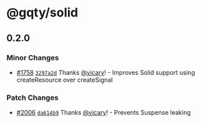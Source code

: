 # @gqty/solid

## 0.2.0

### Minor Changes

- [#1758](https://github.com/gqty-dev/gqty/pull/1758)
  [`3297a2d`](https://github.com/gqty-dev/gqty/commit/3297a2dbfd06a4952acef4cc7fab0d14a002b986)
  Thanks [@vicary](https://github.com/vicary)! - Improves Solid support using
  createResource over createSignal

### Patch Changes

- [#2006](https://github.com/gqty-dev/gqty/pull/2006)
  [`da614b9`](https://github.com/gqty-dev/gqty/commit/da614b91c89affbe90bfe6a36a6cef90144375b8)
  Thanks [@vicary](https://github.com/vicary)! - Prevents Suspense leaking
